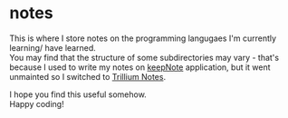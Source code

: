 # notes

This is where I store notes on the programming langugaes I'm currently learning/ have learned.<br>
You may find that the structure of some subdirectories may vary - that's because I used to write my notes on [keepNote](https://github.com/mdrasmus/keepnote) application, but it went unmainted so I switched to [Trillium Notes](https://github.com/zadam/trilium).

I hope you find this useful somehow.<br>
Happy coding!

